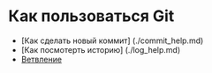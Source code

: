 # Как пользоваться Git
- [Как сделать новый коммит] (./commit_help.md)
- [Как посмотерть историю] (./log_help.md)
- [Ветвление](./branch_help.md)
